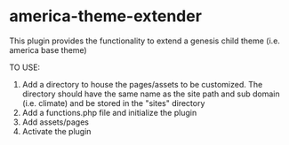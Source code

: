 # america-theme-extender

This plugin provides the functionality to extend a genesis child theme (i.e. america base theme)

TO USE:

1. Add a directory to house the pages/assets to be customized.  The directory should have the same name as the site path and sub domain (i.e. climate) and be stored in the "sites" directory
2. Add a functions.php file and initialize the plugin
3. Add assets/pages
4. Activate the plugin